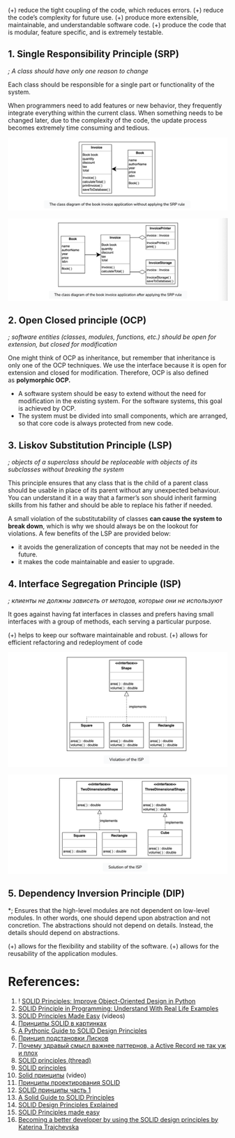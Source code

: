 (+) reduce the tight coupling of the code, which reduces errors.
(+) reduce the code’s complexity for future use.
(+) produce more extensible, maintainable, and understandable software code.
(+) produce the code that is modular, feature specific, and is extremely testable.

## 1.  **Single Responsibility Principle (SRP)**

*; A class should have only one reason to change*

Each class should be responsible for a single part or functionality of the system. 

When programmers need to add features or new behavior, they frequently integrate everything within the current class. When something needs to be changed later, due to the complexity of the code, the update process becomes extremely time consuming and tedious.

![](../../_Attachments/Pasted%20image%2020240113132919.png)

![](../../_Attachments/Pasted%20image%2020240113132932.png)

## 2. **Open Closed principle (OCP)**

 *; software entities (classes, modules, functions, etc.) should be open for extension, but closed for modification*

One might think of OCP as inheritance, but remember that inheritance is only one of the OCP techniques. We use the interface because it is open for extension and closed for modification. Therefore, OCP is also defined as **polymorphic OCP.**

- A software system should be easy to extend without the need for modification in the existing system. For the software systems, this goal is achieved by OCP.
- The system must be divided into small components, which are arranged, so that core code is always protected from new code.

## 3. **Liskov Substitution Principle (LSP)**

*; objects of a superclass should be replaceable with objects of its subclasses without breaking the system*

This principle ensures that any class that is the child of a parent class should be usable in place of its parent without any unexpected behaviour.  You can understand it in a way that a farmer’s son should inherit farming skills from his father and should be able to replace his father if needed.

A small violation of the substitutability of classes **can cause the system to break down**, which is why we should always be on the lookout for violations. A few benefits of the LSP are provided below:
- it avoids the generalization of concepts that may not be needed in the future.
- it makes the code maintainable and easier to upgrade.

## 4. **Interface Segregation Principle (ISP)**

*; клиенты не должны зависеть от методов, которые они не используют*

It goes against having fat interfaces in classes and prefers having small interfaces with a group of methods, each serving a particular purpose.

(+) helps to keep our software maintainable and robust.
(+) allows for efficient refactoring and redeployment of code

![](../../_Attachments/Pasted%20image%2020240113134203.png)

![](../../_Attachments/Pasted%20image%2020240113134142.png)

## 5. **Dependency Inversion Principle (DIP)**

*; Ensures that the high-level modules are not dependent on low-level modules. In other words, one should depend upon abstraction and not concretion. The abstractions should not depend on details. Instead, the details should depend on abstractions.

(+) allows for the flexibility and stability of the software.
(+) allows for the reusability of the application modules.

# References:

1. ! [SOLID Principles: Improve Object-Oriented Design in Python](https://realpython.com/solid-principles-python/)
2. [SOLID Principle in Programming: Understand With Real Life Examples](https://medium.com/@anuupadhyay1994/solid-principle-in-programming-understand-with-real-life-examples-8792b86f984)
3. [SOLID Principles Made Easy](https://www.youtube.com/playlist?list=PLTCrU9sGybuq3Jz51xfT3mA2BIVNDHwIV) (videos)
4. [Принципы SOLID в картинках](https://habr.com/ru/company/digital-ecosystems/blog/505430/)
5. [A Pythonic Guide to SOLID Design Principles](https://dev.to/ezzy1337/a-pythonic-guide-to-solid-design-principles-4c8i)
6. [Принцип подстановки Лисков](https://habr.com/ru/company/tinkoff/blog/490738/)
7. [Почему здравый смысл важнее паттернов, а Active Record не так уж и плох](https://habr.com/ru/company/domclick/blog/515560/)
8. [SOLID principles (thread)](https://twitter.com/vikasrajputin/status/1593460494886576128?t=VprqI1auhM6DjzQb02FrJw&s=35)
9. [SOLID principles](https://www.linkedin.com/pulse/solid-principles-denis-r/)
10. [Solid принципы](https://www.youtube.com/playlist?list=PLmqFxxywkatQNWLG1IZYUhKoQrnuZHqaK) (video)
11. [Принципы проектирования SOLID](https://habr.com/ru/articles/698786/)
12. [SOLID принципы часть 1](https://webdevblog.ru/solid-principy-chast-1/)
13. [A Solid Guide to SOLID Principles](https://www.baeldung.com/solid-principles)
14. [SOLID Design Principles Explained](https://stackify.com/solid-design-principles/)
15. [SOLID Principles made easy](https://hackernoon.com/solid-principles-made-easy-67b1246bcdf)
16. [Becoming a better developer by using the SOLID design principles by Katerina Trajchevska](https://www.youtube.com/watch?v=rtmFCcjEgEw)